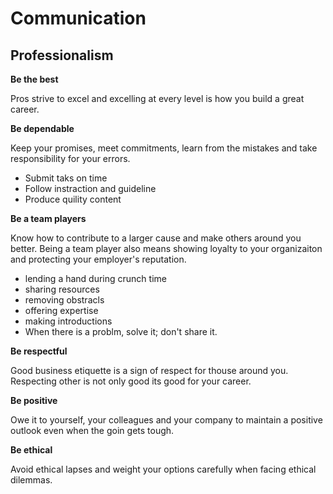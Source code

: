 # Communication

## Professionalism

__Be the best__

Pros strive to excel and excelling at every level is how you build a great career.

__Be dependable__

Keep your promises, meet commitments, learn from the mistakes and take responsibility for your errors.

- Submit taks on time
- Follow instraction and guideline
- Produce quility content

__Be a team players__

Know how to contribute to a larger cause and make others around you better. Being a team player also means showing loyalty to your organizaiton and protecting your employer's reputation. 

- lending a hand during crunch time
- sharing resources
- removing obstracls
- offering expertise
- making introductions
- When there is a problm, solve it; don't share it.

__Be respectful__

Good business etiquette is a sign of respect for thouse around you. Respecting other is not only good its good for your career.

__Be positive__

Owe it to yourself, your colleagues and your company to maintain a positive outlook even when the goin gets tough.

__Be ethical__

Avoid ethical lapses and weight your options carefully when facing ethical dilemmas.
